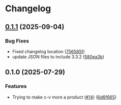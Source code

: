 # Changelog

## [0.1.1](https://github.com/suse-edge/support-tools/compare/components-versions-v0.1.0...components-versions-v0.1.1) (2025-09-04)


### Bug Fixes

* Fixed changelog location ([756585f](https://github.com/suse-edge/support-tools/commit/756585f14ca8f1360f5e3bcd2611d32f89a74091))
* update JSON files to include 3.3.2 ([580ea3b](https://github.com/suse-edge/support-tools/commit/580ea3bd7978c8c1f4d7ecaa15f091d6e665983b))

## 0.1.0 (2025-07-29)


### Features

* Trying to make c-v more a product ([#14](https://github.com/suse-edge/support-tools/issues/14)) ([6d6f665](https://github.com/suse-edge/support-tools/commit/6d6f665699089e6ad776947d083903446026c40d))
